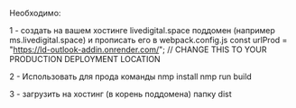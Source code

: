 Необходимо: 

1 - создать на вашем хостинге livedigital.space поддомен (например ms.livedigital.space) и прописать его в 
webpack.config.js
const urlProd = "https://ld-outlook-addin.onrender.com/"; // CHANGE THIS TO YOUR PRODUCTION DEPLOYMENT LOCATION

2 - Использовать для прода команды
nmp install 
nmp run build

3 - загрузить на хостинг (в корень поддомена) папку dist
